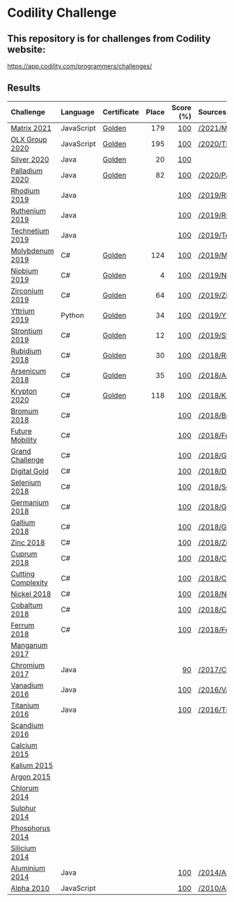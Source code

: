 # Codility Challenge
## This repository is for challenges from Codility website:
https://app.codility.com/programmers/challenges/

## Results

| Challenge                                                                                     | Language   | Certificate                                                               | Place |                                                                      Score (%) | Sources                                                          |
| :-------------------------------------------------------------------------------------------- | :--------- | :------------------------------------------------------------------------ | -----:| -----------------------------------------------------------------------------: | :--------------------------------------------------------------- | 
| [Matrix 2021](https://app.codility.com/programmers/challenges/matrix2021/)                    | JavaScript | [Golden](https://app.codility.com/cert/view/cert3U67JR-432CJX2C9XBU685D/) |   179 | [100](https://app.codility.com/cert/view/cert3U67JR-432CJX2C9XBU685D/details/) | [/2021/Matrix2021](/2021/Matrix2021)                             |
| [OLX Group 2020](https://app.codility.com/programmers/challenges/olx_group2020/)              | JavaScript | [Golden](https://app.codility.com/cert/view/certR3NMTN-UCUA6JC44ZNM8D92/) |   195 | [100](https://app.codility.com/cert/view/certR3NMTN-UCUA6JC44ZNM8D92/details/) | [/2020/TheOLXGroupChallenge2020](/2020/TheOLXGroupChallenge2020) |
| [Silver    2020](https://app.codility.com/programmers/challenges/silver2020/)                 | Java       | [Golden](https://app.codility.com/cert/view/certFY8MTS-2444ZDSXDRH8XEAY/) |    20 | [100](https://app.codility.com/cert/view/certFY8MTS-2444ZDSXDRH8XEAY/details/) |                                                                  |
| [Palladium 2020](https://app.codility.com/programmers/challenges/palladium2020/)              | Java       | [Golden](https://app.codility.com/cert/view/certQVUGK9-A3JGUNN4QV7W72UW/) |    82 | [100](https://app.codility.com/cert/view/certQVUGK9-A3JGUNN4QV7W72UW/details/) | [/2020/Palladium2020](/2020/Palladium2020)                       |
| [Rhodium 2019](https://app.codility.com/programmers/challenges/rhodium2019/)                  | Java       |                                                                           |       | [100](https://app.codility.com/demo/results/trainingWU64X2-MC5/)               | [/2019/Rhodium2019](/2019/Rhodium2019)                           |
| [Ruthenium 2019](https://app.codility.com/programmers/challenges/ruthenium2019/)              | Java       |                                                                           |       | [100](https://app.codility.com/demo/results/training7RQSXG-KTF/)               | [/2019/Ruthenium2019](/2019/Ruthenium2019)                       |
| [Technetium 2019](https://app.codility.com/programmers/challenges/technetium2019/)            | Java       |                                                                           |       | [100](https://app.codility.com/demo/results/training6483BY-BEX/)               | [/2019/Technetium2019](/2019/Technetium2019)                     |
| [Molybdenum 2019](https://app.codility.com/programmers/challenges/molybdenum2019/)            | C#         | [Golden](https://app.codility.com/cert/view/certCYM6G6-NWYZZB3UFVADQ8JA/) |   124 | [100](https://app.codility.com/cert/view/certCYM6G6-NWYZZB3UFVADQ8JA/details/) | [/2019/Molybdenum2019](/2019/Molybdenum2019)                     |
| [Niobium 2019](https://app.codility.com/programmers/challenges/niobium2019/)                  | C#         | [Golden](https://app.codility.com/cert/view/certD2ERMJ-F7P869EA93VM38QT/) |     4 | [100](https://app.codility.com/cert/view/certD2ERMJ-F7P869EA93VM38QT/details/) | [/2019/Niobium2019](/2019/Niobium2019)                           |
| [Zirconium 2019](https://app.codility.com/programmers/challenges/zirconium2019/)              | C#         | [Golden](https://app.codility.com/cert/view/cert2XXP3U-FECB7D4DHXD6RQFP/) |    64 | [100](https://app.codility.com/cert/view/cert2XXP3U-FECB7D4DHXD6RQFP/details/) | [/2019/Zirconium2019](/2019/Zirconium2019)                       |
| [Yttrium 2019](https://app.codility.com/programmers/challenges/yttrium2019/)                  | Python     | [Golden](https://app.codility.com/cert/view/certQHKKSG-4Y8U3C7XJGDGT8BY/) |    34 | [100](https://app.codility.com/cert/view/certQHKKSG-4Y8U3C7XJGDGT8BY/details/) | [/2019/Yttrium2019](/2019/Yttrium2019)                           |
| [Strontium 2019](https://app.codility.com/programmers/challenges/strontium2019/)              | C#         | [Golden](https://app.codility.com/cert/view/certUUVTTC-PZ349NV3JETSD2E4/) |    12 | [100](https://app.codility.com/cert/view/certUUVTTC-PZ349NV3JETSD2E4/details/) | [/2019/Strontium2019](/2019/Strontium2019)                       |
| [Rubidium 2018](https://app.codility.com/programmers/challenges/rubidium2018/)                | C#         | [Golden](https://app.codility.com/cert/view/cert68AJCK-Y9P234AQMSSXU2NF/) |    30 | [100](https://app.codility.com/cert/view/cert68AJCK-Y9P234AQMSSXU2NF/details/) | [/2018/Rubidium2018](/2018/Rubidium2018)                         |
| [Arsenicum 2018](https://app.codility.com/programmers/challenges/arsenicum2018/)              | C#         | [Golden](https://app.codility.com/cert/view/certRXG48N-HTNQSSNBG3S4KJRC/) |    35 | [100](https://app.codility.com/cert/view/certRXG48N-HTNQSSNBG3S4KJRC/details/) | [/2018/Arsenicum2018](/2018/Arsenicum2018)                       |
| [Krypton 2020](https://app.codility.com/programmers/challenges/krypton2018/)                  | C#         | [Golden](https://app.codility.com/cert/view/certEEHV6Z-M6BTQ5KUNPUMFGVS/) |   118 | [100](https://app.codility.com/cert/view/certEEHV6Z-M6BTQ5KUNPUMFGVS/details/) | [/2018/Krypton2018](/2018/Krypton2018)                           |
| [Bromum 2018](https://app.codility.com/programmers/challenges/bromum2018/)                    | C#         |                                                                           |       | [100](https://app.codility.com/demo/results/trainingAS7WA4-U5U/)               | [/2018/Bromum2018](/2018/Bromum2018)                             |
| [Future Mobility](https://app.codility.com/programmers/challenges/future_mobility2018/)       | C#         |                                                                           |       | [100](https://app.codility.com/demo/results/trainingEARP6M-5MS/)               | [/2018/FutureMobility](/2018/FutureMobility)                     |
| [Grand Challenge](https://app.codility.com/programmers/challenges/grand2018/)                 | C#         |                                                                           |       | [100](https://app.codility.com/demo/results/trainingEMXM4S-MF8/)               | [/2018/GrandChallenge](/2018/GrandChallenge)                     |
| [Digital Gold](https://app.codility.com/programmers/challenges/digital_gold/)                 | C#         |                                                                           |       | [100](https://app.codility.com/demo/results/trainingSFSXPH-HSJ/)               | [/2018/DigitalGold](/2018/DigitalGold)                           |
| [Selenium 2018](https://app.codility.com/programmers/challenges/selenium2018/)                | C#         |                                                                           |       | [100](https://app.codility.com/demo/results/training95ZMZ5-EXM/)               | [/2018/Selenium2018](/2018/Selenium2018)                         |
| [Germanium 2018](https://app.codility.com/programmers/challenges/germanium2018/)              | C#         |                                                                           |       | [100](https://app.codility.com/demo/results/trainingXJN8KJ-KC3/)               | [/2018/Germanium2018](/2018/Germanium2018)                       |
| [Gallium 2018](https://app.codility.com/programmers/challenges/gallium2018/)                  | C#         |                                                                           |       | [100](https://app.codility.com/demo/results/trainingQRPX5P-KHM/)               | [/2018/Gallium2018](/2018/Gallium2018)                           |
| [Zinc 2018](https://app.codility.com/programmers/challenges/zinc2018/)                        | C#         |                                                                           |       | [100](https://app.codility.com/demo/results/trainingT8GSEH-REJ/)               | [/2018/Zinc2018](/2018/Zinc2018)                                 |
| [Cuprum 2018](https://app.codility.com/programmers/challenges/cuprum2018/)                    | C#         |                                                                           |       | [100](https://app.codility.com/demo/results/trainingPME3KH-T83/)               | [/2018/Cuprum2018](/2018/Cuprum2018)                             |
| [Cutting Complexity](https://app.codility.com/programmers/challenges/cutting_complexity2018/) | C#         |                                                                           |       | [100](https://app.codility.com/demo/results/trainingKX2HW9-TGK/)               | [/2018/CuttingComplexity](/2018/CuttingComplexity)               |
| [Nickel 2018](https://app.codility.com/programmers/challenges/nickel2018/)                    | C#         |                                                                           |       | [100](https://app.codility.com/demo/results/training3P8KH5-69Y/)               | [/2018/Nickel2018](/2018/Nickel2018)                             |
| [Cobaltum 2018](https://app.codility.com/programmers/challenges/cobaltum2018/)                | C#         |                                                                           |       | [100](https://app.codility.com/demo/results/trainingF3J7T9-WBR/)               | [/2018/Cobaltum2018](/2018/Cobaltum2018)                         |
| [Ferrum 2018](https://app.codility.com/programmers/challenges/ferrum2018/)                    | C#         |                                                                           |       | [100](https://app.codility.com/demo/results/trainingJNYUHS-6HD/)               | [/2018/Ferrum2018](/2018/Ferrum2018)                             |
| [Manganum 2017](https://app.codility.com/programmers/challenges/manganum2017/)                |            |                                                                           |       |                                                                                |                                                                  |
| [Chromium 2017](https://app.codility.com/programmers/challenges/chromium2017/)                | Java       |                                                                           |       | [90](https://app.codility.com/demo/results/training8JYS8K-8HS/)                | [/2017/Chromium2017](/2017/Chromium2017)                         |
| [Vanadium 2016](https://app.codility.com/programmers/challenges/vanadium2016/)                | Java       |                                                                           |       | [100](https://app.codility.com/demo/results/trainingP9RUVW-CRW/)               | [/2016/Vanadium2016](/2016/Vanadium2016)                         |
| [Titanium 2016](https://app.codility.com/programmers/challenges/titanium2016/)                | Java       |                                                                           |       | [100](https://app.codility.com/demo/results/trainingXWH6UY-AX7/)               | [/2016/Titanium2016](/2016/Titanium2016)                         |
| [Scandium 2016](https://app.codility.com/programmers/challenges/manganum2017/)                |            |                                                                           |       |                                                                                |                                                                  |
| [Calcium 2015](https://app.codility.com/programmers/challenges/calcium2015/)                  |            |                                                                           |       |                                                                                |                                                                  |
| [Kalium 2015](https://app.codility.com/programmers/challenges/kalium2015/)                    |            |                                                                           |       |                                                                                |                                                                  |
| [Argon 2015](https://app.codility.com/programmers/challenges/argon2015/)                      |            |                                                                           |       |                                                                                |                                                                  |
| [Chlorum 2014](https://app.codility.com/programmers/challenges/chlorum2014/)                  |            |                                                                           |       |                                                                                |                                                                  |
| [Sulphur 2014](https://app.codility.com/programmers/challenges/sulphur2014/)                  |            |                                                                           |       |                                                                                |                                                                  |
| [Phosphorus 2014](https://app.codility.com/programmers/challenges/phosphorus2014/)            |            |                                                                           |       |                                                                                |                                                                  |
| [Silicium 2014](https://app.codility.com/programmers/challenges/silicium2014/)                |            |                                                                           |       |                                                                                |                                                                  |
| [Aluminium 2014](https://app.codility.com/programmers/challenges/aluminium2014/)              | Java       |                                                                           |       | [100](https://app.codility.com/demo/results/trainingK2XHEJ-MB5/)               | [/2014/Aluminium2014](/2014/Aluminium2014)                       |
| [Alpha 2010](https://app.codility.com/programmers/challenges/alpha2010/)                      | JavaScript |                                                                           |       | [100](https://app.codility.com/demo/results/trainingF4ENTJ-RZK/)               | [/2010/Alpha2010](/2010/Alpha2010)                               |
